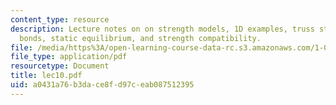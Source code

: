 ```yaml
---
content_type: resource
description: Lecture notes on on strength models, 1D examples, truss structures, atomic
  bonds, static equilibrium, and strength compatibility.
file: /media/https%3A/open-learning-course-data-rc.s3.amazonaws.com/1-050-engineering-mechanics-i-fall-2007/a0431a76b3dace8fd97ceab087512395_lec10.pdf
file_type: application/pdf
resourcetype: Document
title: lec10.pdf
uid: a0431a76-b3da-ce8f-d97c-eab087512395
---
```

